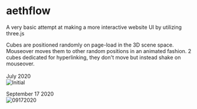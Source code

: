 # aethflow
A very basic attempt at making a more interactive website UI by utilizing three.js <br />

Cubes are positioned randomly on page-load in the 3D scene space. Mouseover moves them to other random positions in an animated fashion. 2 cubes dedicated for hyperlinking, they don't move but instead shake on mouseover. <br />
<br />
July 2020 <br />
![Initial](https://i.imgur.com/NiALmMK.png) <br />

September 17 2020 <br />
![09172020](https://i.imgur.com/tNMr5No.png) <br />
